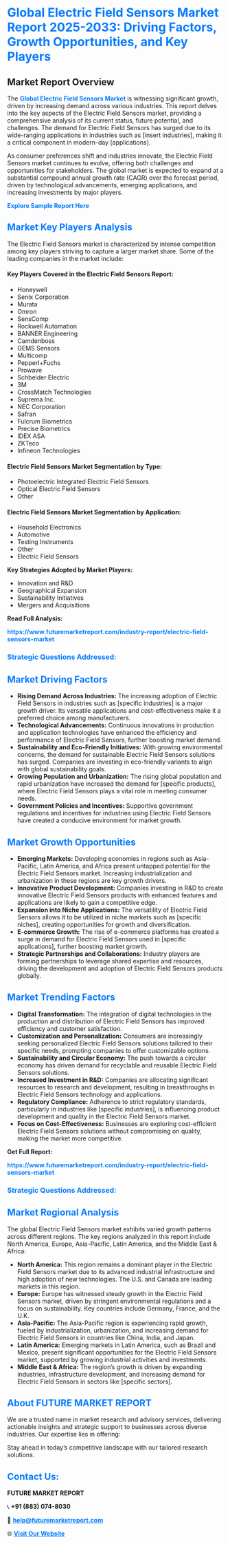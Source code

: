 <h1 style="color: #007BFF;">Global Electric Field Sensors Market Report 2025-2033: Driving Factors, Growth Opportunities, and Key Players</h1>

<section id="overview">
<h2>Market Report Overview</h2>
<p>The <a href="https://www.futuremarketreport.com/industry-report/electric-field-sensors-market" style="color: #007BFF; text-decoration: none;"><strong>Global Electric Field Sensors Market</strong></a> is witnessing significant growth, driven by increasing demand across various industries. This report delves into the key aspects of the Electric Field Sensors market, providing a comprehensive analysis of its current status, future potential, and challenges. The demand for Electric Field Sensors has surged due to its wide-ranging applications in industries such as [insert industries], making it a critical component in modern-day [applications].</p>
<p>As consumer preferences shift and industries innovate, the Electric Field Sensors market continues to evolve, offering both challenges and opportunities for stakeholders. The global market is expected to expand at a substantial compound annual growth rate (CAGR) over the forecast period, driven by technological advancements, emerging applications, and increasing investments by major players.</p>
</section>

<section id="overview">
<p><a href="https://www.futuremarketreport.com/request-sample/reportId=120675" style="color: #007BFF; text-decoration: none;"><strong>Explore Sample Report Here</strong></a></p>
</section>

<section id="key-players">
<h2 style="color: #007BFF;">Market Key Players Analysis</h2>
<p>The Electric Field Sensors market is characterized by intense competition among key players striving to capture a larger market share. Some of the leading companies in the market include:</p>
<h4>Key Players Covered in the Electric Field Sensors Report:</h4>
<ul><li>Honeywell</li><li>Senix Corporation</li><li>Murata</li><li>Omron</li><li>SensComp</li><li>Rockwell Automation</li><li>BANNER Engineering</li><li>Camdenboss</li><li>GEMS Sensors</li><li>Multicomp</li><li>Pepperl+Fuchs</li><li>Prowave</li><li>Schbeider Electric</li><li>3M</li><li>CrossMatch Technologies</li><li>Suprema Inc.</li><li>NEC Corporation</li><li>Safran</li><li>Fulcrum Biometrics</li><li>Precise Biometrics</li><li>IDEX ASA</li><li>ZKTeco</li><li>Infineon Technologies</li></ul>
<h4>Electric Field Sensors Market Segmentation by Type:</h4>
<ul><li>Photoelectric Integrated Electric Field Sensors</li><li>Optical Electric Field Sensors</li><li>Other</li></ul>

<h4>Electric Field Sensors Market Segmentation by Application:</h4>
<ul><li>Household Electronics</li><li>Automotive</li><li>Testing Instruments</li><li>Other</li><li>Electric Field Sensors</li></ul>
<p><strong>Key Strategies Adopted by Market Players:</strong></p>
<ul>
<li>Innovation and R&D</li>
<li>Geographical Expansion</li>
<li>Sustainability Initiatives</li>
<li>Mergers and Acquisitions</li>
</ul>
</section>

<section>
<p><strong>Read Full Analysis: </strong></p><a href="https://www.futuremarketreport.com/industry-report/electric-field-sensors-market" style="color: #007BFF; text-decoration: none;"><strong>https://www.futuremarketreport.com/industry-report/electric-field-sensors-market</strong></a>
<h3 style="color: #007BFF;">Strategic Questions Addressed:</h3>
</section>

<section id="driving-factors">
<h2 style="color: #007BFF;">Market Driving Factors</h2>
<ul>
<li><strong>Rising Demand Across Industries:</strong> The increasing adoption of Electric Field Sensors in industries such as [specific industries] is a major growth driver. Its versatile applications and cost-effectiveness make it a preferred choice among manufacturers.</li>
<li><strong>Technological Advancements:</strong> Continuous innovations in production and application technologies have enhanced the efficiency and performance of Electric Field Sensors, further boosting market demand.</li>
<li><strong>Sustainability and Eco-Friendly Initiatives:</strong> With growing environmental concerns, the demand for sustainable Electric Field Sensors solutions has surged. Companies are investing in eco-friendly variants to align with global sustainability goals.</li>
<li><strong>Growing Population and Urbanization:</strong> The rising global population and rapid urbanization have increased the demand for [specific products], where Electric Field Sensors plays a vital role in meeting consumer needs.</li>
<li><strong>Government Policies and Incentives:</strong> Supportive government regulations and incentives for industries using Electric Field Sensors have created a conducive environment for market growth.</li>
</ul>
</section>

<section id="growth-opportunities">
<h2 style="color: #007BFF;">Market Growth Opportunities</h2>
<ul>
<li><strong>Emerging Markets:</strong> Developing economies in regions such as Asia-Pacific, Latin America, and Africa present untapped potential for the Electric Field Sensors market. Increasing industrialization and urbanization in these regions are key growth drivers.</li>
<li><strong>Innovative Product Development:</strong> Companies investing in R&D to create innovative Electric Field Sensors products with enhanced features and applications are likely to gain a competitive edge.</li>
<li><strong>Expansion into Niche Applications:</strong> The versatility of Electric Field Sensors allows it to be utilized in niche markets such as [specific niches], creating opportunities for growth and diversification.</li>
<li><strong>E-commerce Growth:</strong> The rise of e-commerce platforms has created a surge in demand for Electric Field Sensors used in [specific applications], further boosting market growth.</li>
<li><strong>Strategic Partnerships and Collaborations:</strong> Industry players are forming partnerships to leverage shared expertise and resources, driving the development and adoption of Electric Field Sensors products globally.</li>
</ul>
</section>

<section id="trending-factors">
<h2 style="color: #007BFF;">Market Trending Factors</h2>
<ul>
<li><strong>Digital Transformation:</strong> The integration of digital technologies in the production and distribution of Electric Field Sensors has improved efficiency and customer satisfaction.</li>
<li><strong>Customization and Personalization:</strong> Consumers are increasingly seeking personalized Electric Field Sensors solutions tailored to their specific needs, prompting companies to offer customizable options.</li>
<li><strong>Sustainability and Circular Economy:</strong> The push towards a circular economy has driven demand for recyclable and reusable Electric Field Sensors solutions.</li>
<li><strong>Increased Investment in R&D:</strong> Companies are allocating significant resources to research and development, resulting in breakthroughs in Electric Field Sensors technology and applications.</li>
<li><strong>Regulatory Compliance:</strong> Adherence to strict regulatory standards, particularly in industries like [specific industries], is influencing product development and quality in the Electric Field Sensors market.</li>
<li><strong>Focus on Cost-Effectiveness:</strong> Businesses are exploring cost-efficient Electric Field Sensors solutions without compromising on quality, making the market more competitive.</li>
</ul>
</section>

<section>
<p><strong>Get Full Report: </strong></p><a href="https://www.futuremarketreport.com/industry-report/electric-field-sensors-market" style="color: #007BFF; text-decoration: none;"><strong>https://www.futuremarketreport.com/industry-report/electric-field-sensors-market</strong></a>
<h3 style="color: #007BFF;">Strategic Questions Addressed:</h3>
</section>


<section id="regional-analysis">
<h2 style="color: #007BFF;">Market Regional Analysis</h2>
<p>The global Electric Field Sensors market exhibits varied growth patterns across different regions. The key regions analyzed in this report include North America, Europe, Asia-Pacific, Latin America, and the Middle East & Africa:</p>
<ul>
<li><strong>North America:</strong> This region remains a dominant player in the Electric Field Sensors market due to its advanced industrial infrastructure and high adoption of new technologies. The U.S. and Canada are leading markets in this region.</li>
<li><strong>Europe:</strong> Europe has witnessed steady growth in the Electric Field Sensors market, driven by stringent environmental regulations and a focus on sustainability. Key countries include Germany, France, and the U.K.</li>
<li><strong>Asia-Pacific:</strong> The Asia-Pacific region is experiencing rapid growth, fueled by industrialization, urbanization, and increasing demand for Electric Field Sensors in countries like China, India, and Japan.</li>
<li><strong>Latin America:</strong> Emerging markets in Latin America, such as Brazil and Mexico, present significant opportunities for the Electric Field Sensors market, supported by growing industrial activities and investments.</li>
<li><strong>Middle East & Africa:</strong> The region’s growth is driven by expanding industries, infrastructure development, and increasing demand for Electric Field Sensors in sectors like [specific sectors].</li>
</ul>
</section>

<footer>
<h2 style="color: #007BFF;">About FUTURE MARKET REPORT</h2>
<p>We are a trusted name in market research and advisory services, delivering actionable insights and strategic support to businesses across diverse industries. Our expertise lies in offering:</p>

<p>Stay ahead in today’s competitive landscape with our tailored research solutions.</p>

<h2 style="color: #007BFF;">Contact Us:</h2>
<p><strong>FUTURE MARKET REPORT</strong></p>
<p>📞 <strong>+91 (883) 074-8030</strong></p>
<p>📧 <strong><a href="mailto:help@futuremarketreport.com" style="color: #007BFF;">help@futuremarketreport.com</a></strong></p>
<p>🌐 <strong><a href="https://www.futuremarketreport.com/" style="color: #007BFF;">Visit Our Website</a></strong></p>
</footer>